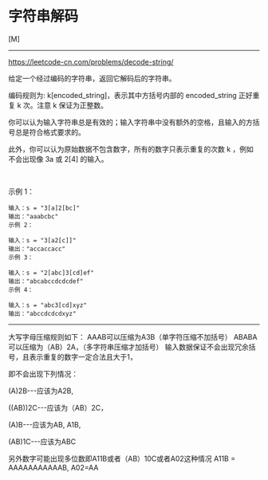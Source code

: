# 字符串解码

[M]

---
https://leetcode-cn.com/problems/decode-string/

给定一个经过编码的字符串，返回它解码后的字符串。

编码规则为: k[encoded_string]，表示其中方括号内部的 encoded_string 正好重复 k 次。注意 k 保证为正整数。

你可以认为输入字符串总是有效的；输入字符串中没有额外的空格，且输入的方括号总是符合格式要求的。

此外，你可以认为原始数据不包含数字，所有的数字只表示重复的次数 k ，例如不会出现像 3a 或 2[4] 的输入。

 

示例 1：
```
输入：s = "3[a]2[bc]"
输出："aaabcbc"
示例 2：

输入：s = "3[a2[c]]"
输出："accaccacc"
示例 3：

输入：s = "2[abc]3[cd]ef"
输出："abcabccdcdcdef"
示例 4：

输入：s = "abc3[cd]xyz"
输出："abccdcdcdxyz"
```

---

大写字母压缩规则如下： AAAB可以压缩为A3B（单字符压缩不加括号） ABABA可以压缩为（AB）2A，（多字符串压缩才加括号） 输入数据保证不会出现冗余括号，且表示重复的数字一定合法且大于1，

即不会出现下列情况：

(A)2B---应该为A2B,

((AB))2C---应该为（AB）2C，

(A)B---应该为AB, A1B,

(AB)1C---应该为ABC

另外数字可能出现多位数即A11B或者（AB）10C或者A02这种情况 A11B = AAAAAAAAAAAB, A02=AA
